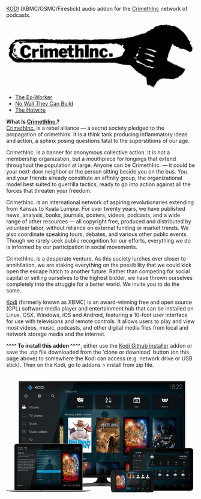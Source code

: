<a href="https://kodi.tv">KODI<a> (XBMC/OSMC/Firestick) audio addon for the <a href="https://crimethinc.com/podcasts">CrimethInc</a> network of podcasts.<br>

<img src="https://github.com/leopheard/CrimethInc/blob/master/resources/media/fanart.jpg"><br>

- <a href="https://crimethinc.com/podcasts">The Ex-Worker</a><br>
- <a href="https://crimethinc.com/podcasts">No Wall They Can Build</a><br>
- <a href="https://crimethinc.com/podcasts">The Hotwire</a><br>

<b>What Is <a href="https://crimethinc.com/">CrimethInc.</a>?<br></b>
<a href="https://crimethinc.com/">CrimethInc.</a> is a rebel alliance — a secret society pledged to the propagation of crimethink. It is a think tank producing inflammatory ideas and action, a sphinx posing questions fatal to the superstitions of our age.<br>

CrimethInc. is a banner for anonymous collective action. It is not a membership organization, but a mouthpiece for longings that extend throughout the population at large. Anyone can be CrimethInc. — it could be your next-door neighbor or the person sitting beside you on the bus. You and your friends already constitute an affinity group, the organizational model best suited to guerrilla tactics, ready to go into action against all the forces that threaten your freedom.<br>

CrimethInc. is an international network of aspiring revolutionaries extending from Kansas to Kuala Lumpur. For over twenty years, we have published news, analysis, books, journals, posters, videos, podcasts, and a wide range of other resources — all copyright free, produced and distributed by volunteer labor, without reliance on external funding or market trends. We also coordinate speaking tours, debates, and various other public events. Though we rarely seek public recognition for our efforts, everything we do is informed by our participation in social movements.<br>

CrimethInc. is a desperate venture. As this society lurches ever closer to annihilation, we are staking everything on the possibility that we could kick open the escape hatch to another future. Rather than competing for social capital or selling ourselves to the highest bidder, we have thrown ourselves completely into the struggle for a better world. We invite you to do the same.<br>

<a href="https://www.kodi.tv">Kodi</a> (formerly known as XBMC) is an award-winning free and open source (GPL) software media player and entertainment hub that can be installed on Linux, OSX, Windows, iOS and Android, featuring a 10-foot user interface for use with televisions and remote controls. It allows users to play and view most videos, music, podcasts, and other digital media files from local and network storage media and the internet.<br>

<b>^^^^ To install this addon ^^^^</b>, either use the <a href="https://www.tvaddons.co/github-browser-kodi/">Kodi Github installer</a> addon or save the .zip file downloaded from the 'clone or download' button (on this page above) to somewhere the Kodi can access (e.g. network drive or USB stick). Then on the Kodi, go to addons > install from zip file.<br>

<br><a href="https://www.kodi.tv"><img src="https://github.com/leopheard/Audio-Podcasts/blob/master/resources/media/about--devices.jpg?raw=true">
